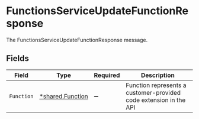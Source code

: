 # FunctionsServiceUpdateFunctionResponse

The FunctionsServiceUpdateFunctionResponse message.


## Fields

| Field                                                             | Type                                                              | Required                                                          | Description                                                       |
| ----------------------------------------------------------------- | ----------------------------------------------------------------- | ----------------------------------------------------------------- | ----------------------------------------------------------------- |
| `Function`                                                        | [*shared.Function](../../../pkg/models/shared/function.md)        | :heavy_minus_sign:                                                | Function represents a customer-provided code extension in the API |